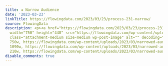 ```yaml
---
title: ✚ Narrow Audience
date: '2023-03-23'
linkTitle: https://flowingdata.com/2023/03/23/process-231-narrow/
source: FlowingData
description: <p><a href="https://flowingdata.com/2023/03/23/process-231-narrow/"><img
  width="750" height="448" src="https://flowingdata.com/wp-content/uploads/2023/03/narrowed-audience-750x448.png"
  class="attachment-medium size-medium wp-post-image" alt="" decoding="async" srcset="https://flowingdata.com/wp-content/uploads/2023/03/narrowed-audience-750x448.png
  750w, https://flowingdata.com/wp-content/uploads/2023/03/narrowed-audience-1090x651.png
  1090w, https://flowingdata.com/wp-content/uploads/2023/03/narrowed-audience-210x125.png
  210w, https://flowingdata.com/wp-content/uploads/2023/03/narrowed-audience ...
disable_comments: true
---
```

<p><a href="https://flowingdata.com/2023/03/23/process-231-narrow/"><img width="750" height="448" src="https://flowingdata.com/wp-content/uploads/2023/03/narrowed-audience-750x448.png" class="attachment-medium size-medium wp-post-image" alt="" decoding="async" srcset="https://flowingdata.com/wp-content/uploads/2023/03/narrowed-audience-750x448.png 750w, https://flowingdata.com/wp-content/uploads/2023/03/narrowed-audience-1090x651.png 1090w, https://flowingdata.com/wp-content/uploads/2023/03/narrowed-audience-210x125.png 210w, https://flowingdata.com/wp-content/uploads/2023/03/narrowed-audience ...